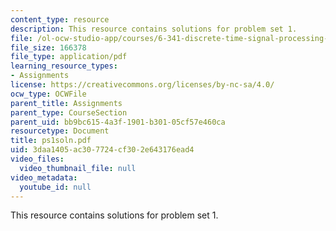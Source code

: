 ```yaml
---
content_type: resource
description: This resource contains solutions for problem set 1.
file: /ol-ocw-studio-app/courses/6-341-discrete-time-signal-processing-fall-2005/3daa1405ac307724cf302e643176ead4_ps1soln.pdf
file_size: 166378
file_type: application/pdf
learning_resource_types:
- Assignments
license: https://creativecommons.org/licenses/by-nc-sa/4.0/
ocw_type: OCWFile
parent_title: Assignments
parent_type: CourseSection
parent_uid: bb9bc615-4a3f-1901-b301-05cf57e460ca
resourcetype: Document
title: ps1soln.pdf
uid: 3daa1405-ac30-7724-cf30-2e643176ead4
video_files:
  video_thumbnail_file: null
video_metadata:
  youtube_id: null
---
```

This resource contains solutions for problem set 1.
